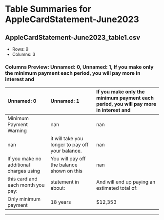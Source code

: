 # Table Summaries for AppleCardStatement-June2023

## AppleCardStatement-June2023_table1.csv
- Rows: 9
- Columns: 3
### Columns Preview: Unnamed: 0, Unnamed: 1, If you make only the minimum payment each period, you will pay more in interest and

| Unnamed: 0                              | Unnamed: 1                                       | If you make only the minimum payment each period, you will pay more in interest and   |
|:----------------------------------------|:-------------------------------------------------|:--------------------------------------------------------------------------------------|
| Minimum Payment Warning                 | nan                                              | nan                                                                                   |
| nan                                     | it will take you longer to pay off your balance. | nan                                                                                   |
| If you make no additional charges using | You will pay off the balance shown on this       | nan                                                                                   |
| this card and each month you pay:       | statement in about:                              | And will end up paying an estimated total of:                                         |
| Only minimum payment                    | 18 years                                         | $12,353                                                                               |

---